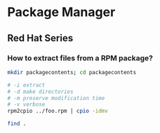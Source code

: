 # Package Manager

## Red Hat Series

### How to extract files from a RPM package?

```sh
mkdir packagecontents; cd packagecontents

# -i extract
# -d make directories
# -m preserve modification time
# -v verbose
rpm2cpio ../foo.rpm | cpio -idmv

find .
```
